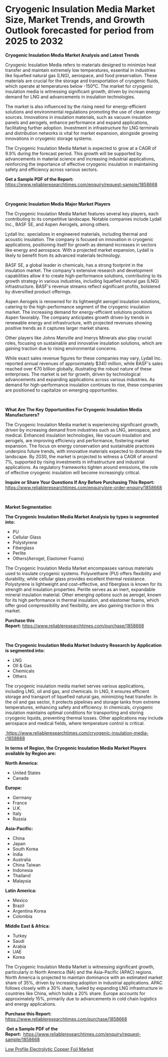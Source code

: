 <p><h1>Cryogenic Insulation Media Market Size, Market Trends, and Growth Outlook forecasted for period from 2025 to 2032</h1></p><p><strong>Cryogenic Insulation Media Market Analysis and Latest Trends</strong></p>
<p><p>Cryogenic Insulation Media refers to materials designed to minimize heat transfer and maintain extremely low temperatures, essential in industries like liquefied natural gas (LNG), aerospace, and food preservation. These materials are crucial for the storage and transportation of cryogenic fluids, which operate at temperatures below -150°C. The market for cryogenic insulation media is witnessing significant growth, driven by increasing demand for LNG and advancements in insulation technologies.</p><p>The market is also influenced by the rising need for energy-efficient solutions and environmental regulations promoting the use of clean energy sources. Innovations in insulation materials, such as vacuum insulation panels and aerogels, enhance performance and expand applications, facilitating further adoption. Investment in infrastructure for LNG terminals and distribution networks is vital for market expansion, alongside growing innovations in cryogenic storage systems.</p><p>The Cryogenic Insulation Media Market is expected to grow at a CAGR of 9.9% during the forecast period. This growth will be supported by advancements in material science and increasing industrial applications, reinforcing the importance of effective cryogenic insulation in maintaining safety and efficiency across various sectors.</p></p>
<p><strong>Get a Sample PDF of the Report:&nbsp;</strong> <a href="https://www.reliableresearchtimes.com/enquiry/request-sample/1858668?utm_campaign=2204&utm_medium=2&utm_source=Github&utm_content=ia&utm_term=03022025&utm_id=cryogenic-insulation-media">https://www.reliableresearchtimes.com/enquiry/request-sample/1858668</a></p>
<p>&nbsp;</p>
<p><strong>Cryogenic Insulation Media Major Market Players</strong></p>
<p><p>The Cryogenic Insulation Media Market features several key players, each contributing to its competitive landscape. Notable companies include Lydall Inc., BASF SE, and Aspen Aerogels, among others.</p><p>Lydall Inc. specializes in engineered materials, including thermal and acoustic insulation. The company is focused on innovation in cryogenic applications, positioning itself for growth as demand increases in sectors like energy and aerospace. With a projected market expansion, Lydall is likely to benefit from its advanced materials technology.</p><p>BASF SE, a global leader in chemicals, has a strong footprint in the insulation market. The company's extensive research and development capabilities allow it to create high-performance solutions, contributing to its growth strategy in various industries, including liquefied natural gas (LNG) infrastructure. BASF's revenue streams reflect significant profits, bolstered by diversified product offerings.</p><p>Aspen Aerogels is renowned for its lightweight aerogel insulation solutions, catering to the high-performance segment of the cryogenic insulation market. The increasing demand for energy-efficient solutions positions Aspen favorably. The company anticipates growth driven by trends in renewable energy and infrastructure, with projected revenues showing positive trends as it captures larger market shares.</p><p>Other players like Johns Manville and Imerys Minerals also play crucial roles, focusing on sustainable and innovative insulation solutions, which are gaining traction due to rising environmental concerns.</p><p>While exact sales revenue figures for these companies may vary, Lydall Inc. reported annual revenues of approximately $340 million, while BASF's sales reached over €70 billion globally, illustrating the robust nature of these enterprises. The market is set for growth, driven by technological advancements and expanding applications across various industries. As demand for high-performance insulation continues to rise, these companies are positioned to capitalize on emerging opportunities.</p></p>
<p>&nbsp;</p>
<p><strong>What Are The Key Opportunities For Cryogenic Insulation Media Manufacturers?</strong></p>
<p><p>The Cryogenic Insulation Media market is experiencing significant growth, driven by increasing demand from industries such as LNG, aerospace, and medical. Enhanced insulation technologies, like vacuum insulation and aerogels, are improving efficiency and performance, fostering market expansion. The focus on energy conservation and sustainable practices underpins future trends, with innovative materials expected to dominate the landscape. By 2030, the market is projected to witness a CAGR of around 7%, supported by rising investments in infrastructure and industrial applications. As regulatory frameworks tighten around emissions, the role of effective cryogenic insulation will become increasingly critical.</p></p>
<p><strong>Inquire or Share Your Questions If Any Before Purchasing This Report:</strong> <a href="https://www.reliableresearchtimes.com/enquiry/pre-order-enquiry/1858668?utm_campaign=2204&utm_medium=2&utm_source=Github&utm_content=ia&utm_term=03022025&utm_id=cryogenic-insulation-media">https://www.reliableresearchtimes.com/enquiry/pre-order-enquiry/1858668</a></p>
<p>&nbsp;</p>
<p><strong>Market Segmentation</strong></p>
<p><strong>The Cryogenic Insulation Media Market Analysis by types is segmented into:</strong></p>
<p><ul><li>PU</li><li>Cellular Glass</li><li>Polystyrene</li><li>Fiberglass</li><li>Perlite</li><li>Others(Aerogel, Elastomer Foams)</li></ul></p>
<p><p>The Cryogenic Insulation Media Market encompasses various materials used to insulate cryogenic systems. Polyurethane (PU) offers flexibility and durability, while cellular glass provides excellent thermal resistance. Polystyrene is lightweight and cost-effective, and fiberglass is known for its strength and insulation properties. Perlite serves as an inert, expandable mineral insulation material. Other emerging options such as aerogel, known for its high performance in thermal insulation, and elastomer foams, which offer good compressibility and flexibility, are also gaining traction in this market.</p></p>
<p><strong>Purchase this Report:&nbsp;</strong><a href="https://www.reliableresearchtimes.com/purchase/1858668?utm_campaign=2204&utm_medium=2&utm_source=Github&utm_content=ia&utm_term=03022025&utm_id=cryogenic-insulation-media">https://www.reliableresearchtimes.com/purchase/1858668</a></p>
<p>&nbsp;</p>
<p><strong>The Cryogenic Insulation Media Market Industry Research by Application is segmented into:</strong></p>
<p><ul><li>LNG</li><li>OIl & Gas</li><li>Chemicals</li><li>Others</li></ul></p>
<p><p>The cryogenic insulation media market serves various applications, including LNG, oil and gas, and chemicals. In LNG, it ensures efficient storage and transport of liquefied natural gas, minimizing heat transfer. In the oil and gas sector, it protects pipelines and storage tanks from extreme temperatures, enhancing safety and efficiency. In chemicals, cryogenic insulation maintains optimal conditions for transporting and storing cryogenic liquids, preventing thermal losses. Other applications may include aerospace and medical fields, where temperature control is critical.</p></p>
<p><a href="https://www.reliableresearchtimes.com/cryogenic-insulation-media-r1858668?utm_campaign=2204&utm_medium=2&utm_source=Github&utm_content=ia&utm_term=03022025&utm_id=cryogenic-insulation-media">&nbsp;https://www.reliableresearchtimes.com/cryogenic-insulation-media-r1858668</a></p>
<p><strong>In terms of Region, the Cryogenic Insulation Media Market Players available by Region are:</strong></p>
<p>
    <p> <strong> North America: </strong>
        <ul>
            <li>United States</li>
            <li>Canada</li>
        </ul>
        </p> 
    <p> <strong> Europe: </strong>
        <ul>
            <li>Germany</li>
            <li>France</li>
            <li>U.K.</li>
            <li>Italy</li>
            <li>Russia</li>
        </ul>
        </p> 
    <p> <strong> Asia-Pacific: </strong>
        <ul>
            <li>China</li>
            <li>Japan</li>
            <li>South Korea</li>
            <li>India</li>
            <li>Australia</li>
            <li>China Taiwan</li>
            <li>Indonesia</li>
            <li>Thailand</li>
            <li>Malaysia</li>
        </ul>
        </p> 
    <p> <strong> Latin America: </strong>
        <ul>
            <li>Mexico</li>
            <li>Brazil</li>
            <li>Argentina Korea</li>
            <li>Colombia</li>
        </ul>
        </p> 
    <p> <strong> Middle East & Africa: </strong>
        <ul>
            <li>Turkey</li>
            <li>Saudi</li>
            <li>Arabia</li>
            <li>UAE</li>
            <li>Korea</li>
        </ul>
    </p>
    </p>
<p><p>The Cryogenic Insulation Media Market is witnessing significant growth, particularly in North America (NA) and the Asia-Pacific (APAC) regions. North America is projected to maintain dominance with an estimated market share of 35%, driven by increasing adoption in industrial applications. APAC follows closely with a 30% share, fueled by expanding LNG infrastructure in countries like China, which holds a 20% share. Europe accounts for approximately 15%, primarily due to advancements in cold chain logistics and energy applications.</p></p>
<p><strong>Purchase this Report: </strong><a href="https://www.reliableresearchtimes.com/purchase/1858668?utm_campaign=2204&utm_medium=2&utm_source=Github&utm_content=ia&utm_term=03022025&utm_id=cryogenic-insulation-media">https://www.reliableresearchtimes.com/purchase/1858668</a></p>
<p>&nbsp;<strong>Get a Sample PDF of the Report:&nbsp;&nbsp;</strong><a href="https://www.reliableresearchtimes.com/enquiry/request-sample/1858668?utm_campaign=2204&utm_medium=2&utm_source=Github&utm_content=ia&utm_term=03022025&utm_id=cryogenic-insulation-media">https://www.reliableresearchtimes.com/enquiry/request-sample/1858668</a></p>
<p><strong></strong></p>
<p><p><a href="https://github.com/tambraunrue691969/Market-Research-Report-List-1/blob/main/low-profile-electrolytic-copper-foil-market.md?utm_campaign=2204&utm_medium=2&utm_source=Github&utm_content=ia&utm_term=03022025&utm_id=cryogenic-insulation-media">Low Profile Electrolytic Copper Foil Market</a></p></p>